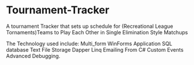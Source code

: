 # Tournament-Tracker
A tournament Tracker that sets up schedule for (Recreational League Tornaments)Teams to Play Each Other in Single Elimination Style Matchups

The Technology used include:
Multi_form WinForms Application
SQL database
Text File Storage
Dapper
Linq
Emailing From C#
Custom Events
Advanced Debugging.
